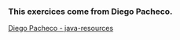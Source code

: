 
### This exercices come from Diego Pacheco.
[Diego Pacheco - java-resources](https://github.com/diegopacheco/tech-resources/blob/master/java-resources.md)